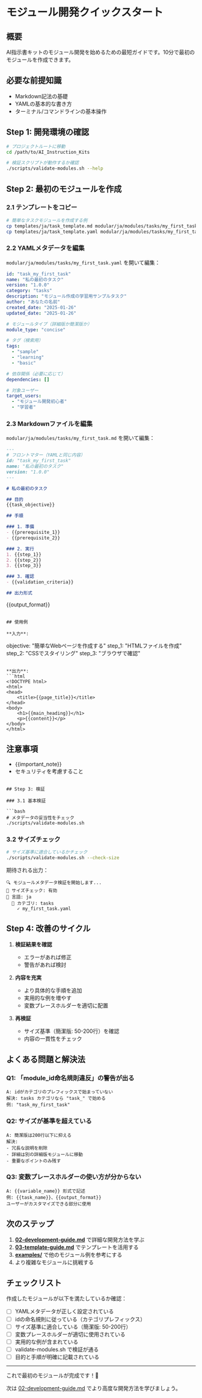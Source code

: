 # モジュール開発クイックスタート

## 概要

AI指示書キットのモジュール開発を始めるための最短ガイドです。10分で最初のモジュールを作成できます。

## 必要な前提知識

- Markdown記法の基礎
- YAMLの基本的な書き方
- ターミナル/コマンドラインの基本操作

## Step 1: 開発環境の確認

```bash
# プロジェクトルートに移動
cd /path/to/AI_Instruction_Kits

# 検証スクリプトが動作するか確認
./scripts/validate-modules.sh --help
```

## Step 2: 最初のモジュールを作成

### 2.1 テンプレートをコピー

```bash
# 簡単なタスクモジュールを作成する例
cp templates/ja/task_template.md modular/ja/modules/tasks/my_first_task.md
cp templates/ja/task_template.yaml modular/ja/modules/tasks/my_first_task.yaml
```

### 2.2 YAMLメタデータを編集

`modular/ja/modules/tasks/my_first_task.yaml` を開いて編集：

```yaml
id: "task_my_first_task"
name: "私の最初のタスク"
version: "1.0.0"
category: "tasks"
description: "モジュール作成の学習用サンプルタスク"
author: "あなたの名前"
created_date: "2025-01-26"
updated_date: "2025-01-26"

# モジュールタイプ（詳細版か簡潔版か）
module_type: "concise"

# タグ（検索用）
tags:
  - "sample"
  - "learning"
  - "basic"

# 依存関係（必要に応じて）
dependencies: []

# 対象ユーザー
target_users:
  - "モジュール開発初心者"
  - "学習者"
```

### 2.3 Markdownファイルを編集

`modular/ja/modules/tasks/my_first_task.md` を開いて編集：

```markdown
---
# フロントマター（YAMLと同じ内容）
id: "task_my_first_task"
name: "私の最初のタスク"
version: "1.0.0"
---

# 私の最初のタスク

## 目的
{{task_objective}}

## 手順

### 1. 準備
- {{prerequisite_1}}
- {{prerequisite_2}}

### 2. 実行
1. {{step_1}}
2. {{step_2}}
3. {{step_3}}

### 3. 確認
- {{validation_criteria}}

## 出力形式

```
{{output_format}}
```

## 使用例

**入力**:
```
objective: "簡単なWebページを作成する"
step_1: "HTMLファイルを作成"
step_2: "CSSでスタイリング"
step_3: "ブラウザで確認"
```

**出力**:
```html
<!DOCTYPE html>
<html>
<head>
    <title>{{page_title}}</title>
</head>
<body>
    <h1>{{main_heading}}</h1>
    <p>{{content}}</p>
</body>
</html>
```

## 注意事項
- {{important_note}}
- セキュリティを考慮すること
```

## Step 3: 検証

### 3.1 基本検証

```bash
# メタデータの妥当性をチェック
./scripts/validate-modules.sh
```

### 3.2 サイズチェック

```bash
# サイズ基準に適合しているかチェック
./scripts/validate-modules.sh --check-size
```

期待される出力：
```
🔍 モジュールメタデータ検証を開始します...
📏 サイズチェック: 有効
📂 言語: ja
  📁 カテゴリ: tasks
    ✓ my_first_task.yaml
```

## Step 4: 改善のサイクル

1. **検証結果を確認**
   - エラーがあれば修正
   - 警告があれば検討

2. **内容を充実**
   - より具体的な手順を追加
   - 実用的な例を増やす
   - 変数プレースホルダーを適切に配置

3. **再検証**
   - サイズ基準（簡潔版: 50-200行）を確認
   - 内容の一貫性をチェック

## よくある問題と解決法

### Q1: 「module_id命名規則違反」の警告が出る
```
A: idがカテゴリのプレフィックスで始まっていない
解決: tasks カテゴリなら "task_" で始める
例: "task_my_first_task"
```

### Q2: サイズが基準を超えている
```
A: 簡潔版は200行以下に抑える
解決: 
- 冗長な説明を削除
- 詳細は別の詳細版モジュールに移動
- 重要なポイントのみ残す
```

### Q3: 変数プレースホルダーの使い方が分からない
```
A: {{variable_name}} 形式で記述
例: {{task_name}}、{{output_format}}
ユーザーがカスタマイズできる部分に使用
```

## 次のステップ

1. **[02-development-guide.md](./02-development-guide.md)** で詳細な開発方法を学ぶ
2. **[03-template-guide.md](./03-template-guide.md)** でテンプレートを活用する
3. **[examples/](./examples/)** で他のモジュール例を参考にする
4. より複雑なモジュールに挑戦する

## チェックリスト

作成したモジュールが以下を満たしているか確認：

- [ ] YAMLメタデータが正しく設定されている
- [ ] idの命名規則に従っている（カテゴリプレフィックス）
- [ ] サイズ基準に適合している（簡潔版: 50-200行）
- [ ] 変数プレースホルダーが適切に使用されている
- [ ] 実用的な例が含まれている
- [ ] validate-modules.sh で検証が通る
- [ ] 目的と手順が明確に記載されている

---

これで最初のモジュールが完成です！🎉

次は [02-development-guide.md](./02-development-guide.md) でより高度な開発方法を学びましょう。